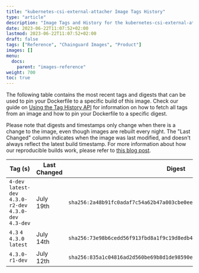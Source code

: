 ```yaml
---
title: "kubernetes-csi-external-attacher Image Tags History"
type: "article"
description: "Image Tags and History for the kubernetes-csi-external-attacher Chainguard Image"
date: 2023-06-22T11:07:52+02:00
lastmod: 2023-06-22T11:07:52+02:00
draft: false
tags: ["Reference", "Chainguard Images", "Product"]
images: []
menu:
  docs:
    parent: "images-reference"
weight: 700
toc: true
---
```


The following table contains the most recent tags and digests that can be used to pin your Dockerfile to a specific build of this image. Check our guide on [Using the Tag History API](/chainguard/chainguard-images/using-the-tag-history-api/) for information on how to fetch all tags from an image and how to pin your Dockerfile to a specific digest.

Please note that digests and timestamps only change when there is a change to the image, even though images are rebuilt every night. The "Last Changed" column indicates when the image was last modified, and doesn't always reflect the latest build timestamp. For more information about how our reproducible builds work, please refer to [this blog post](https://www.chainguard.dev/unchained/reproducing-chainguards-reproducible-image-builds).

| Tag (s)                                                    | Last Changed | Digest                                                                    |
|------------------------------------------------------------|--------------|---------------------------------------------------------------------------|
|  `4-dev` `latest-dev` `4.3.0-r2-dev` `4.3.0-dev` `4.3-dev` | July 19th    | `sha256:2a48b91fc0adaf7c54a62b47a003cbe0ee3f7efe03411366958096d4373735b5` |
|  `4.3` `4` `4.3.0` `latest`                                | July 14th    | `sha256:73e98b6cedd56f913fbd8a1f9c19d8edb4f46be398a726ee5d840afe2ac25f59` |
|  `4.3.0-r1-dev`                                            | July 12th    | `sha256:835a1c04816ad2d560be69b8d1de98590e2211ae2c626665cac68a63e7b7195a` |
